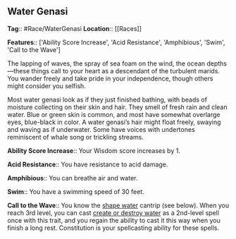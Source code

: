 ## Water Genasi
**Tag**:: #Race/WaterGenasi
**Location**:: [[Races]]

**Features**:: ['Ability Score Increase', 'Acid Resistance', 'Amphibious', 'Swim', 'Call to the Wave']

The lapping of waves, the spray of sea foam on the wind, the ocean depths—these things call to your heart as a descendant of the turbulent marids. You wander freely and take pride in your independence, though others might consider you selfish.

Most water genasi look as if they just finished bathing, with beads of moisture collecting on their skin and hair. They smell of fresh rain and clean water. Blue or green skin is common, and most have somewhat overlarge eyes, blue-black in color. A water genasi’s hair might float freely, swaying and waving as if underwater. Some have voices with undertones reminiscent of whale song or trickling streams.

**Ability Score Increase**:: Your Wisdom score increases by 1.

**Acid Resistance**:: You have resistance to acid damage.

**Amphibious**:: You can breathe air and water.

**Swim**:: You have a swimming speed of 30 feet.

**Call to the Wave**:: You know the [shape water](https://www.dndbeyond.com/spells/shape-water) cantrip (see below). When you reach 3rd level, you can cast [create or destroy water](https://www.dndbeyond.com/spells/create-or-destroy-water) as a 2nd-level spell once with this trait, and you regain the ability to cast it this way when you finish a long rest. Constitution is your spellcasting ability for these spells.
